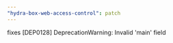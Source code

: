 ```yaml
---
"hydra-box-web-access-control": patch
---
```


fixes [DEP0128] DeprecationWarning: Invalid 'main' field
